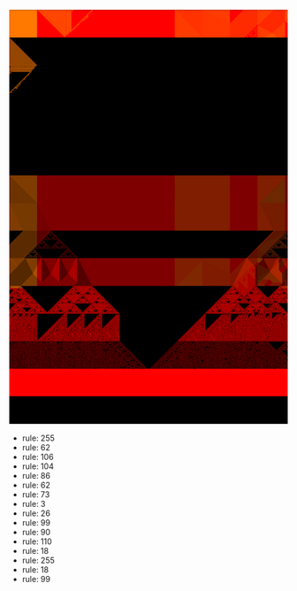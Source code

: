 ![photo](./output.png) 
 * rule: 255
* rule: 62
* rule: 106
* rule: 104
* rule: 86
* rule: 62
* rule: 73
* rule: 3
* rule: 26
* rule: 99
* rule: 90
* rule: 110
* rule: 18
* rule: 255
* rule: 18
* rule: 99
